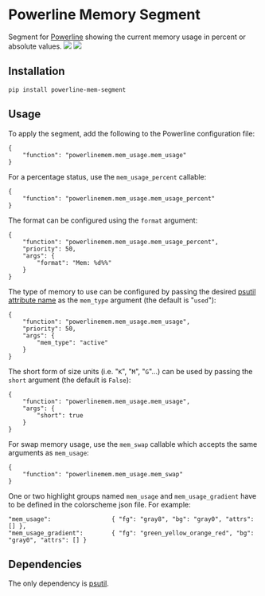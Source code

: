 # Powerline Memory Segment
Segment for [Powerline](https://github.com/powerline/powerline) showing the current memory usage in percent or absolute values.
![](images/img1.png?raw=true)
![](images/img2.png?raw=true)

## Installation
    pip install powerline-mem-segment

## Usage
To apply the segment, add the following to the Powerline configuration file:

    {
        "function": "powerlinemem.mem_usage.mem_usage"
    }

For a percentage status, use the ```mem_usage_percent``` callable:

    {
        "function": "powerlinemem.mem_usage.mem_usage_percent"
    }

The format can be configured using the ```format``` argument:

    {
        "function": "powerlinemem.mem_usage.mem_usage_percent",
        "priority": 50,
		"args": {
		    "format": "Mem: %d%%"
		}
    }
    
The type of memory to use can be configured by passing the desired [psutil attribute name](https://pythonhosted.org/psutil/#psutil.virtual_memory) as the ``mem_type`` argument (the default is "`used`"):


    {
        "function": "powerlinemem.mem_usage.mem_usage",
        "priority": 50,
		"args": {
		    "mem_type": "active"
		}
    }

The short form of size units (i.e. "`K`", "`M`", "`G`"...) can be used by passing the `short` argument (the default is `False`):


    {
        "function": "powerlinemem.mem_usage.mem_usage",
		"args": {
		    "short": true
		}
    }

For swap memory usage, use the ```mem_swap``` callable which accepts the same arguments as ```mem_usage```:

    {
        "function": "powerlinemem.mem_usage.mem_swap"
    }

One or two highlight groups named ```mem_usage``` and ```mem_usage_gradient``` have to be defined in the colorscheme json file. For example:

    "mem_usage":                 { "fg": "gray8", "bg": "gray0", "attrs": [] },
    "mem_usage_gradient":        { "fg": "green_yellow_orange_red", "bg": "gray0", "attrs": [] }

## Dependencies
The only dependency is [psutil](https://github.com/giampaolo/psutil).
